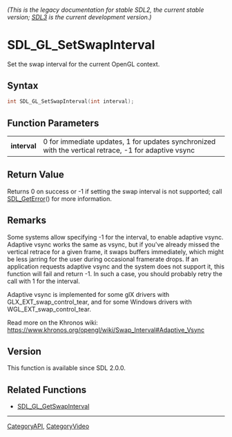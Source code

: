 ###### (This is the legacy documentation for stable SDL2, the current stable version; [SDL3](https://wiki.libsdl.org/SDL3/) is the current development version.)
# SDL_GL_SetSwapInterval

Set the swap interval for the current OpenGL context.

## Syntax

```c
int SDL_GL_SetSwapInterval(int interval);

```

## Function Parameters

|                  |                                                                                                      |
| ---------------- | ---------------------------------------------------------------------------------------------------- |
| **interval**     | 0 for immediate updates, 1 for updates synchronized with the vertical retrace, -1 for adaptive vsync |

## Return Value

Returns 0 on success or -1 if setting the swap interval is not supported;
call [SDL_GetError](SDL_GetError)() for more information.

## Remarks

Some systems allow specifying -1 for the interval, to enable adaptive
vsync. Adaptive vsync works the same as vsync, but if you've already missed
the vertical retrace for a given frame, it swaps buffers immediately, which
might be less jarring for the user during occasional framerate drops. If an
application requests adaptive vsync and the system does not support it,
this function will fail and return -1. In such a case, you should probably
retry the call with 1 for the interval.

Adaptive vsync is implemented for some glX drivers with
GLX_EXT_swap_control_tear, and for some Windows drivers with
WGL_EXT_swap_control_tear.

Read more on the Khronos wiki:
https://www.khronos.org/opengl/wiki/Swap_Interval#Adaptive_Vsync

## Version

This function is available since SDL 2.0.0.

## Related Functions

* [SDL_GL_GetSwapInterval](SDL_GL_GetSwapInterval)

----
[CategoryAPI](CategoryAPI), [CategoryVideo](CategoryVideo)



